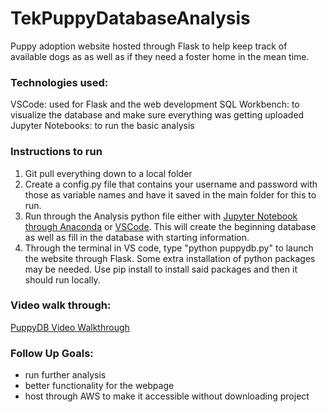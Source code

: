 # TekPuppyDatabaseAnalysis

Puppy adoption website hosted through Flask to help keep track of available dogs as as well as if they need a foster home in the mean time. 

### Technologies used:
VSCode: used for Flask and the web development
SQL Workbench: to visualize the database and make sure everything was getting uploaded
Jupyter Notebooks: to run the basic analysis

### Instructions to run
1. Git pull everything down to a local folder
2. Create a config.py file that contains your username and password with those as variable names and have it saved in the main folder for this to run.
3. Run through the Analysis python file either with [Jupyter Notebook through Anaconda](https://www.anaconda.com/products/individual) or [VSCode](https://code.visualstudio.com/download). This will create the beginning database as well as fill in the database with starting information.
4. Through the terminal in VS code, type "python puppydb.py" to launch the website through Flask. Some extra installation of python packages may be needed. Use pip install to install said packages and then it should run locally.

### Video walk through:
[PuppyDB Video Walkthrough](https://youtu.be/ttHr7hrG2sE)

### Follow Up Goals:
* run further analysis
* better functionality for the webpage
* host through AWS to make it accessible without downloading project 
